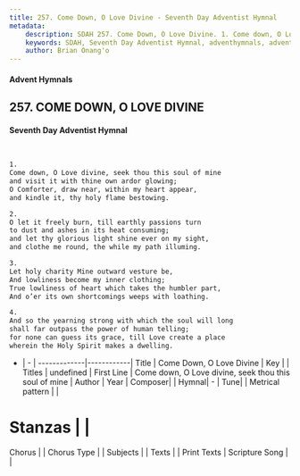 ```yaml
---
title: 257. Come Down, O Love Divine - Seventh Day Adventist Hymnal
metadata:
    description: SDAH 257. Come Down, O Love Divine. 1. Come down, O Love divine, seek thou this soul of mine and visit it with thine own ardor glowing; O Comforter, draw near, within my heart appear, and kindle it, thy holy flame bestowing.
    keywords: SDAH, Seventh Day Adventist Hymnal, adventhymnals, advent hymnals, Come Down, O Love Divine, Come down, O Love divine, seek thou this soul of mine 
    author: Brian Onang'o
---
```


#### Advent Hymnals
## 257. COME DOWN, O LOVE DIVINE
#### Seventh Day Adventist Hymnal

```txt


1.
Come down, O Love divine, seek thou this soul of mine
and visit it with thine own ardor glowing;
O Comforter, draw near, within my heart appear,
and kindle it, thy holy flame bestowing.

2.
O let it freely burn, till earthly passions turn
to dust and ashes in its heat consuming;
and let thy glorious light shine ever on my sight,
and clothe me round, the while my path illuming.

3.
Let holy charity Mine outward vesture be,
And lowliness become my inner clothing;
True lowliness of heart which takes the humbler part,
And o’er its own shortcomings weeps with loathing.

4.
And so the yearning strong with which the soul will long
shall far outpass the power of human telling;
for none can guess its grace, till Love create a place
wherein the Holy Spirit makes a dwelling.


```

- |   -  |
-------------|------------|
Title | Come Down, O Love Divine |
Key |  |
Titles | undefined |
First Line | Come down, O Love divine, seek thou this soul of mine |
Author | 
Year | 
Composer|  |
Hymnal|  - |
Tune|  |
Metrical pattern | |
# Stanzas |  |
Chorus |  |
Chorus Type |  |
Subjects |  |
Texts |  |
Print Texts | 
Scripture Song |  |
  
